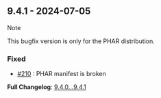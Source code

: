 
## 9.4.1 - 2024-07-05

> [!NOTE]
> 
> This bugfix version is only for the PHAR distribution.

### Fixed 

- [#210](https://github.com/overtrue/phplint/issues/210) : PHAR manifest is broken

**Full Changelog**: [9.4.0...9.4.1](https://github.com/overtrue/phplint/compare/9.4.0...9.4.1)
